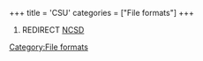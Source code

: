 +++
title = 'CSU'
categories = ["File formats"]
+++

1.  REDIRECT [NCSD](NCSD "wikilink")

[Category:File formats](Category:File_formats "wikilink")
